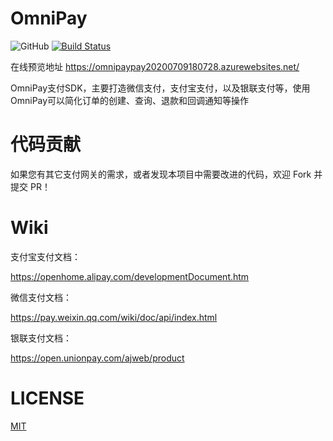 OmniPay
===============

![GitHub](https://img.shields.io/github/license/hueifeng/OmniPay)
[![Build Status](https://dev.azure.com/dotnetserverprojects/OmniPay/_apis/build/status/omnipaypay20200709180728%20-%20CI?branchName=master)](https://dev.azure.com/dotnetserverprojects/OmniPay/_build/latest?definitionId=1&branchName=master)

在线预览地址 https://omnipaypay20200709180728.azurewebsites.net/


OmniPay支付SDK，主要打造微信支付，支付宝支付，以及银联支付等，使用OmniPay可以简化订单的创建、查询、退款和回调通知等操作


# 代码贡献

如果您有其它支付网关的需求，或者发现本项目中需要改进的代码，欢迎 Fork 并提交 PR！

# Wiki

支付宝支付文档：

https://openhome.alipay.com/developmentDocument.htm

微信支付文档：

https://pay.weixin.qq.com/wiki/doc/api/index.html

银联支付文档：

https://open.unionpay.com/ajweb/product

# LICENSE

[MIT](https://github.com/hueifeng/OmniPay/blob/master/LICENSE)
